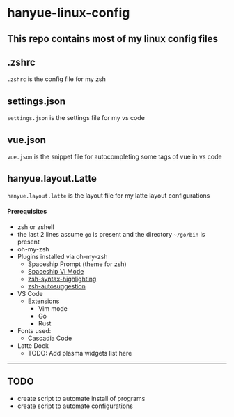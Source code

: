 # hanyue-linux-config
This repo contains most of my linux config files
---
## .zshrc
`.zshrc` is the config file for my zsh
## settings.json
`settings.json` is the settings file for my vs code
## vue.json
`vue.json` is the snippet file for autocompleting some tags of vue in vs code
## hanyue.layout.Latte
`hanyue.layout.latte` is the layout file for my latte layout configurations
#### Prerequisites
- zsh or zshell
- the last 2 lines assume `go` is present and the directory `~/go/bin` is present
- oh-my-zsh
- Plugins installed via oh-my-zsh
  - Spaceship Prompt (theme for zsh)
  - [Spaceship Vi Mode](https://github.com/spaceship-prompt/spaceship-vi-mode)
  - [zsh-syntax-highlighting](https://github.com/zsh-users/zsh-syntax-highlighting/blob/master/INSTALL.md)
  - [zsh-autosuggestion](https://github.com/zsh-users/zsh-autosuggestions/blob/master/INSTALL.md#oh-my-zsh)
- VS Code
  - Extensions
    - Vim mode
    - Go
    - Rust
- Fonts used:
  - Cascadia Code
- Latte Dock
  - TODO: Add plasma widgets list here
---
## TODO
- create script to automate install of programs
- create script to automate configurations
